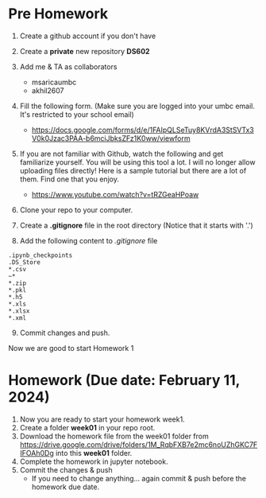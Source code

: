 # Pre Homework
1. Create a github account if you don't have
2. Create a __private__ new repository __DS602__
3. Add me & TA as collaborators
   * msaricaumbc
   * akhil2607
4. Fill the following form. (Make sure you are logged into your umbc email. It's restricted to your school email)
   * https://docs.google.com/forms/d/e/1FAIpQLSeTuy8KVrdA3StSVTx3V0k0Jzac3PAA-b6mciJbksZFz1K0ww/viewform
5. If you are not familiar with Github, watch the following and get familiarize yourself. You will be using this tool a lot. I will no longer allow uploading files directly! Here is a sample tutorial but there are a lot of them. Find one that you enjoy.
   *   https://www.youtube.com/watch?v=tRZGeaHPoaw

6. Clone your repo to your computer.
7. Create a __.gitignore__ file in the root directory (Notice that it starts with '.')
8. Add the following content to _.gitignore_ file
```
.ipynb_checkpoints
.DS_Store
*.csv
~*
*.zip
*.pkl
*.h5
*.xls
*.xlsx
*.xml
```

9. Commit changes and push.

Now we are good to start Homework 1
# Homework (Due date: February 11, 2024)

1. Now you are ready to start your homework week1.
1. Create a folder __week01__ in your repo root. 
2. Download the homework file from the week01 folder from https://drive.google.com/drive/folders/1M_RqbFXB7e2mc6noUZhGKC7FIFOAh0Dg into this __week01__ folder. 
3. Complete the homework in jupyter notebook.
4. Commit the changes & push 
   * If you need to change anything... again commit & push before the homework due date.